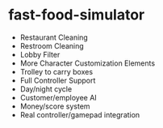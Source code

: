 # fast-food-simulator
- Restaurant Cleaning
- Restroom Cleaning
- Lobby Filter
- More Character Customization Elements
- Trolley to carry boxes
- Full Controller Support
- Day/night cycle
- Customer/employee AI
- Money/score system
- Real controller/gamepad integration
